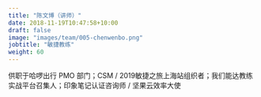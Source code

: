 ```yaml
---
title: "陈文博（讲师）"
date: 2018-11-19T10:47:58+10:00
draft: false
image: "images/team/005-chenwenbo.png"
jobtitle: "敏捷教练"
weight: 60
---
```


供职于哈啰出行 PMO 部门；CSM / 2019敏捷之旅上海站组织者；我们能达教练实战平台召集人；印象笔记认证咨询师 / 坚果云效率大使
